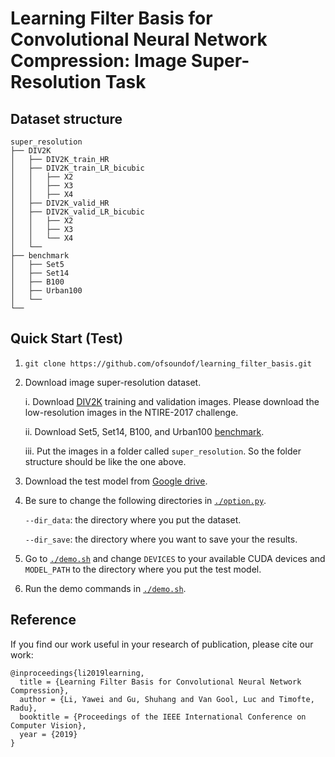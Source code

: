 # Learning Filter Basis for Convolutional Neural Network Compression: Image Super-Resolution Task

## Dataset structure

    super_resolution
    ├── DIV2K
    │   ├── DIV2K_train_HR
    │   ├── DIV2K_train_LR_bicubic
    │   │   ├── X2
    │   │   ├── X3
    │   │   ├── X4
    │   ├── DIV2K_valid_HR
    │   ├── DIV2K_valid_LR_bicubic
    │   │   ├── X2
    │   │   ├── X3
    │   │   └── X4
    │   └──
    ├── benchmark
    │   ├── Set5
    │   ├── Set14
    │   ├── B100
    │   ├── Urban100
    │   └──
    └──

## Quick Start (Test)
1. `git clone https://github.com/ofsoundof/learning_filter_basis.git`
2. Download image super-resolution dataset.

   i.   Download [DIV2K](https://data.vision.ee.ethz.ch/cvl/DIV2K/) training and validation images. Please download the low-resolution images in the NTIRE-2017 challenge. 

   ii.  Download Set5, Set14, B100, and Urban100 [benchmark](https://drive.google.com/file/d/1y8kIpiAa5s-fZ_R5pd4Aq2wJFPfgXFxB/view?usp=sharing).
   
   iii. Put the images in a folder called `super_resolution`. So the folder structure should be like the one above.
	
3. Download the test model from [Google drive](https://drive.google.com/file/d/1dUi2GVO2QD6kNwYY71ZOA1vw0BxwNyfU/view?usp=sharing).
4. Be sure to change the following directories in [`./option.py`](./option.py).

	`--dir_data`: the directory where you put the dataset.

	`--dir_save`: the directory where you want to save your the results.
5. Go to [`./demo.sh`](./demo.sh) and change `DEVICES` to your available CUDA devices and `MODEL_PATH` to the directory where you put the test model.
6. Run the demo commands in [`./demo.sh`](./demo.sh).


## Reference
If you find our work useful in your research of publication, please cite our work:

```
@inproceedings{li2019learning,
  title = {Learning Filter Basis for Convolutional Neural Network Compression},
  author = {Li, Yawei and Gu, Shuhang and Van Gool, Luc and Timofte, Radu},
  booktitle = {Proceedings of the IEEE International Conference on Computer Vision},
  year = {2019}
}
```




